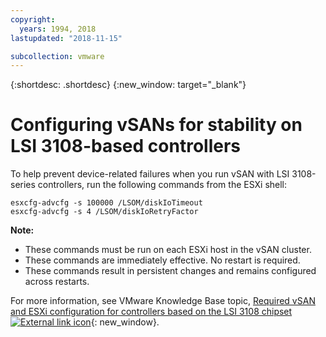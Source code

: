 ```yaml
---
copyright:
  years: 1994, 2018
lastupdated: "2018-11-15"

subcollection: vmware
---
```


{:shortdesc: .shortdesc}
{:new_window: target="_blank"}

# Configuring vSANs for stability on LSI 3108-based controllers

To help prevent device-related failures when you run vSAN with LSI 3108-series controllers, run the following commands from the ESXi shell:

`esxcfg-advcfg -s 100000 /LSOM/diskIoTimeout`<br/>
`esxcfg-advcfg -s 4 /LSOM/diskIoRetryFactor`

**Note:**

* These commands must be run on each ESXi host in the vSAN cluster.
* These commands are immediately effective. No restart is required.
* These commands result in persistent changes and remains configured across restarts.

For more information, see VMware Knowledge Base topic, [Required vSAN and ESXi configuration for controllers based on the LSI 3108 chipset ![External link icon](../../icons/launch-glyph.svg "External link icon")](https://kb.vmware.com/s/article/2144936){: new_window}.
